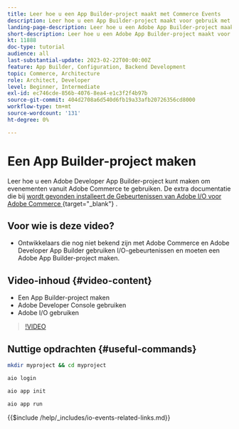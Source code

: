 ```yaml
---
title: Leer hoe u een App Builder-project maakt met Commerce Events
description: Leer hoe u een App Builder-project maakt voor gebruik met Commerce-gebeurtenissen
landing-page-description: Leer hoe u een Adobe App Builder-project maakt voor het gebruik van Adobe Commerce-gebeurtenissen
short-description: Leer hoe u een Adobe App Builder-project maakt voor het gebruik van Adobe Commerce-gebeurtenissen
kt: 11888
doc-type: tutorial
audience: all
last-substantial-update: 2023-02-22T00:00:00Z
feature: App Builder, Configuration, Backend Development
topic: Commerce, Architecture
role: Architect, Developer
level: Beginner, Intermediate
exl-id: ec746cde-856b-4076-8ea4-e1c3f2f4b97b
source-git-commit: 404d2708a6d540d6fb19a33afb20726356cd8000
workflow-type: tm+mt
source-wordcount: '131'
ht-degree: 0%

---
```


# Een App Builder-project maken

Leer hoe u een Adobe Developer App Builder-project kunt maken om evenementen vanuit Adobe Commerce te gebruiken. De extra documentatie die bij [&#x200B; wordt gevonden installeert de Gebeurtenissen van Adobe I/O voor Adobe Commerce &#x200B;](https://developer.adobe.com/commerce/events/get-started/installation/){target="_blank"} .

## Voor wie is deze video?

* Ontwikkelaars die nog niet bekend zijn met Adobe Commerce en Adobe Developer App Builder gebruiken I/O-gebeurtenissen en moeten een Adobe App Builder-project maken.

## Video-inhoud {#video-content}

* Een App Builder-project maken
* Adobe Developer Console gebruiken
* Adobe I/O gebruiken

>[!VIDEO](https://video.tv.adobe.com/v/3430629?quality=12&learn=on&captions=dut)

## Nuttige opdrachten {#useful-commands}

```bash
mkdir myproject && cd myproject

aio login

aio app init

aio app run
```

{{$include /help/_includes/io-events-related-links.md}}
